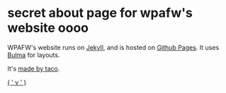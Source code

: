 # secret about page for wpafw's website oooo

WPAFW's website runs on [Jekyll](https://jekyllrb.com/), and is hosted on [Github Pages](https://pages.github.com/). It uses [Bulma](https://bulma.io/) for layouts.

It's [made by taco](https://daniel.ga/llegos).

[( ' v ' )](https://birb.world)